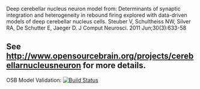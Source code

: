 Deep cerebellar nucleus neuron model from: Determinants of synaptic integration and 
heterogeneity in rebound firing explored with data-driven models of deep cerebellar 
nucleus cells. Steuber V, Schultheiss NW, Silver RA, De Schutter E, Jaeger D. 
J Comput Neurosci. 2011 Jun;30(3):633-58

See http://www.opensourcebrain.org/projects/cerebellarnucleusneuron for more details.
---------------------------------------------------------------------------------------
OSB Model Validation: [![Build Status](https://travis-ci.org/OpenSourceBrain/CerebellarNucleusNeuron.svg?branch=master)](https://travis-ci.org/OpenSourceBrain/CerebellarNucleusNeuron)


